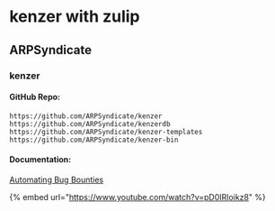 # kenzer with zulip

## ARPSyndicate

### kenzer

#### GitHub Repo:

```
https://github.com/ARPSyndicate/kenzer
https://github.com/ARPSyndicate/kenzerdb
https://github.com/ARPSyndicate/kenzer-templates
https://github.com/ARPSyndicate/kenzer-bin
```

#### Documentation:

[Automating Bug Bounties](https://g147.medium.com/a-conceptual-introduction-to-automating-bug-bounties-ft-arpsyndicate-yeswehack-scanfactory-f2468f345d7)

{% embed url="https://www.youtube.com/watch?v=pD0IRloikz8" %}
